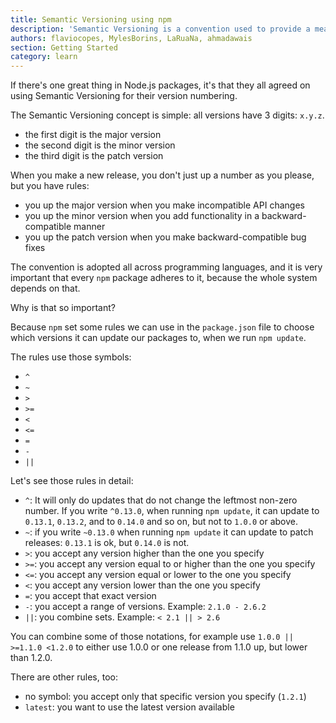 ```yaml
---
title: Semantic Versioning using npm
description: 'Semantic Versioning is a convention used to provide a meaning to versions'
authors: flaviocopes, MylesBorins, LaRuaNa, ahmadawais
section: Getting Started
category: learn
---
```


If there's one great thing in Node.js packages, it's that they all agreed on using Semantic Versioning for their version numbering.

The Semantic Versioning concept is simple: all versions have 3 digits: `x.y.z`.

* the first digit is the major version
* the second digit is the minor version
* the third digit is the patch version

When you make a new release, you don't just up a number as you please, but you have rules:

* you up the major version when you make incompatible API changes
* you up the minor version when you add functionality in a backward-compatible manner
* you up the patch version when you make backward-compatible bug fixes

The convention is adopted all across programming languages, and it is very important that every `npm` package adheres to it, because the whole system depends on that.

Why is that so important?

Because `npm` set some rules we can use in the `package.json` file to choose which versions it can update our packages to, when we run `npm update`.

The rules use those symbols:

* `^`
* `~`
* `>`
* `>=`
* `<`
* `<=`
* `=`
* `-`
* `||`

Let's see those rules in detail:

* `^`:  It will only do updates that do not change the leftmost non-zero number. If you write `^0.13.0`, when running `npm update`, it can update to `0.13.1`, `0.13.2`, and to `0.14.0` and so on, but not to `1.0.0` or above.
* `~`: if you write `~0.13.0` when running `npm update` it can update to patch releases: `0.13.1` is ok, but `0.14.0` is not.
* `>`: you accept any version higher than the one you specify
* `>=`: you accept any version equal to or higher than the one you specify
* `<=`: you accept any version equal or lower to the one you specify
* `<`: you accept any version lower than the one you specify
* `=`: you accept that exact version
* `-`: you accept a range of versions. Example: `2.1.0 - 2.6.2`
* `||`: you combine sets. Example: `< 2.1 || > 2.6`

You can combine some of those notations, for example use `1.0.0 || >=1.1.0 <1.2.0` to either use 1.0.0 or one release from 1.1.0 up, but lower than 1.2.0.

There are other rules, too:

* no symbol: you accept only that specific version you specify (`1.2.1`)
* `latest`: you want to use the latest version available
